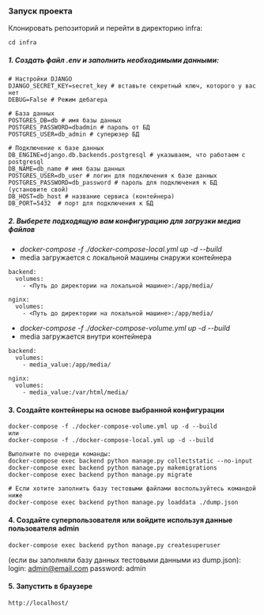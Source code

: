 ### Запуск проекта

Клонировать репозиторий и перейти в директорию infra:
```
cd infra
```
##### 1. Создать файл .env и заполнить необходимыми данными:

```
# Настройки DJANGO
DJANGO_SECRET_KEY=secret_key # вставьте секретный ключ, которого у вас нет
DEBUG=False # Режим дебагера

# База данных
POSTGRES_DB=db # имя базы данных
POSTGRES_PASSWORD=dbadmin # пароль от БД
POSTGRES_USER=db_admin # суперюзер БД

# Подключение к базе данных
DB_ENGINE=django.db.backends.postgresql # указываем, что работаем с postgresql
DB_NAME=db_name # имя базы данных
POSTGRES_USER=db_user # логин для подключения к базе данных
POSTGRES_PASSWORD=db_password # пароль для подключения к БД (установите свой)
DB_HOST=db_host # название сервиса (контейнера)
DB_PORT=5432  # порт для подключения к БД
```
##### 2. Выберете подходящую вам конфигурацию для загрузки медиа файлов

- _docker-compose -f ./docker-compose-local.yml up -d --build_
- media загружается с локальной машины снаружи контейнера

```
backend:
  volumes:
    - <Путь до директории на локальной машине>:/app/media/
    
nginx:
  volumes:
    - <Путь до директории на локальной машине>:/app/media/
```

- _docker-compose -f ./docker-compose-volume.yml up -d --build_
- media загружается внутри контейнера

```
backend:
  volumes:
    - media_value:/app/media/

nginx:
  volumes:
    - media_value:/var/html/media/
```

#### 3. Создайте контейнеры на основе выбранной конфигурации
```
docker-compose -f ./docker-compose-volume.yml up -d --build
или
docker-compose -f ./docker-compose-local.yml up -d --build

Выполните по очереди команды:
docker-compose exec backend python manage.py collectstatic --no-input
docker-compose exec backend python manage.py makemigrations
docker-compose exec backend python manage.py migrate

# Если хотите заполнить базу тестовыми файлами воспользуйтесь командой ниже
docker-compose exec backend python manage.py loaddata ./dump.json
```
#### 4. Создайте суперпользователя или войдите используя данные пользователя admin
```
docker-compose exec backend python manage.py createsuperuser
```
(если вы заполняли базу данных тестовыми данными из dump.json):
login: admin@email.com
password: admin

#### 5. Запустить в браузере

```
http://localhost/
```